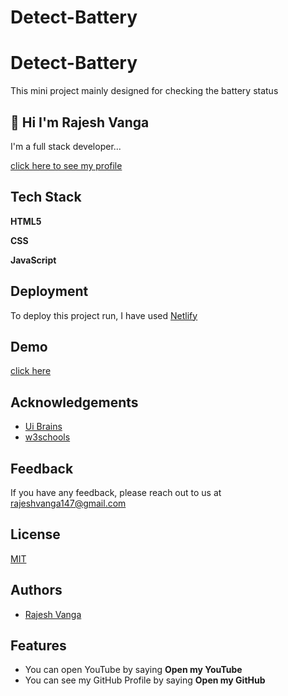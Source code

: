 # Detect-Battery


# Detect-Battery

This mini project mainly designed for checking the battery status
## 👋 Hi I'm Rajesh Vanga

I'm a full stack developer...

[click here to see my profile](https://github.com/rajeshvanga147)

  
## Tech Stack

**HTML5**

**CSS**

**JavaScript**
  
## Deployment

To deploy this project run, I have used [Netlify](https://www.netlify.com/)


  
## Demo

[click here](https://detect-battery-status.netlify.app/)

  
## Acknowledgements

 - [Ui Brains](https://www.youtube.com/channel/UC2ss1tjSwPeHxpGz3NaIlaQ)
 - [w3schools](https://www.w3schools.com/)

  
## Feedback

If you have any feedback, please reach out to us at rajeshvanga147@gmail.com

  
## License

[MIT](https://choosealicense.com/licenses/mit/)

  
## Authors

- [Rajesh Vanga](https://github.com/rajeshvanga147)

  
## Features

- You can open YouTube by saying **Open my YouTube**
- You can see my GitHub Profile by saying **Open my GitHub**
  
